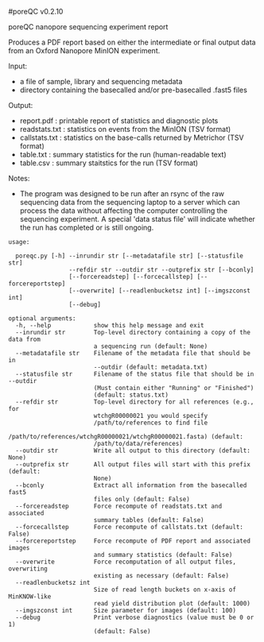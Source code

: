 #poreQC v0.2.10

poreQC nanopore sequencing experiment report

Produces a PDF report based on either the intermediate or final output
data from an Oxford Nanopore MinION experiment.

Input:
* a file of sample, library and sequencing metadata
* directory containing the basecalled and/or pre-basecalled .fast5 files

Output:
* report.pdf    : printable report of statistics and diagnostic plots
* readstats.txt : statistics on events from the MinION (TSV format)
* callstats.txt : statistics on the base-calls returned by Metrichor (TSV format)
* table.txt     : summary statistics for the run (human-readable text)
* table.csv     : summary staitstics for the run (TSV format)

Notes:
* The program was designed to be run after an rsync of the raw sequencing data
   from the sequencing laptop to a server which can process the data without
   affecting the computer controlling the sequencing experiment. A special
   'data status file' will indicate whether the run has completed or is still ongoing.

```
usage:

  poreqc.py [-h] --inrundir str [--metadatafile str] [--statusfile str]
                 --refdir str --outdir str --outprefix str [--bconly]
                 [--forcereadstep] [--forcecallstep] [--forcereportstep]
                 [--overwrite] [--readlenbucketsz int] [--imgszconst int]
                 [--debug]

optional arguments:
  -h, --help            show this help message and exit
  --inrundir str        Top-level directory containing a copy of the data from
                        a sequencing run (default: None)
  --metadatafile str    Filename of the metadata file that should be in
                        --outdir (default: metadata.txt)
  --statusfile str      Filename of the status file that should be in --outdir
                        (Must contain either "Running" or "Finished")
                        (default: status.txt)
  --refdir str          Top-level directory for all references (e.g., for
                        wtchgR00000021 you would specify
                        /path/to/references to find file
                        /path/to/references/wtchgR00000021/wtchgR00000021.fasta) (default:
                        /path/to/data/references)
  --outdir str          Write all output to this directory (default: None)
  --outprefix str       All output files will start with this prefix (default:
                        None)
  --bconly              Extract all information from the basecalled fast5
                        files only (default: False)
  --forcereadstep       Force recompute of readstats.txt and associated
                        summary tables (default: False)
  --forcecallstep       Force recompute of callstats.txt (default: False)
  --forcereportstep     Force recompute of PDF report and associated images
                        and summary statistics (default: False)
  --overwrite           Force recomputation of all output files, overwriting
                        existing as necessary (default: False)
  --readlenbucketsz int
                        Size of read length buckets on x-axis of MinKNOW-like
                        read yield distribution plot (default: 1000)
  --imgszconst int      Size parameter for images (default: 100)
  --debug               Print verbose diagnostics (value must be 0 or 1)
                        (default: False)
```
